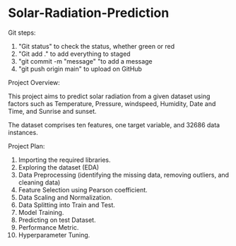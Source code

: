 # Solar-Radiation-Prediction

Git steps:
1. "Git status" to check the status, whether green or red
2. "Git add ." to add everything to staged
3. "git commit -m "message" "to add a message
4. "git push origin main" to upload on GitHub

Project Overview:

This project aims to predict solar radiation from a given dataset using factors such as Temperature, Pressure, windspeed, Humidity, Date and Time, and Sunrise and sunset.

The dataset comprises ten features, one target variable, and 32686 data instances.

Project Plan:

1. Importing the required libraries.
2. Exploring the dataset (EDA)
3. Data Preprocessing (identifying the missing data, removing outliers, and cleaning data)
4. Feature Selection using Pearson coefficient.
5. Data Scaling and Normalization.
6. Data Splitting into Train and Test.
7. Model Training.
8. Predicting on test Dataset.
9. Performance Metric.
10. Hyperparameter Tuning.

